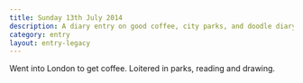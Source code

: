 ```yaml
---
title: Sunday 13th July 2014
description: A diary entry on good coffee, city parks, and doodle diary inception
category: entry
layout: entry-legacy
---
```


Went into London to get coffee. Loitered in parks, reading and drawing.
